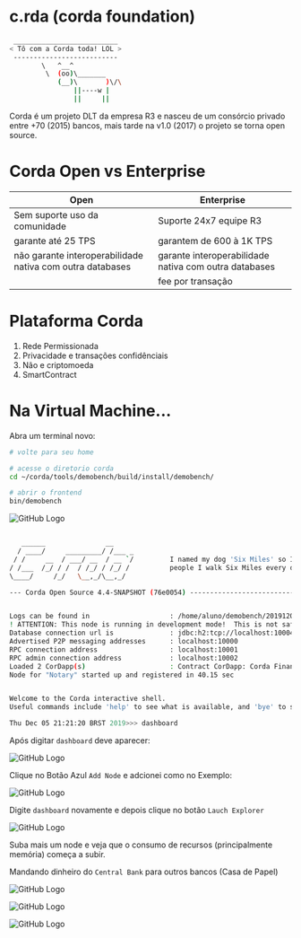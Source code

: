 # c.rda (corda foundation)

```bash
 __________________________
< Tô com a Corda toda! LOL >
 --------------------------
        \   ^__^
         \  (oo)\_______
            (__)\       )\/\
                ||----w |
                ||     ||
```

Corda é um projeto DLT da empresa R3 e nasceu de um consórcio privado entre +70 (2015) bancos, mais tarde na v1.0 (2017) o projeto se torna open source.

# Corda Open vs Enterprise 

|Open|Enterprise|
|---|---|
|Sem suporte uso da comunidade|Suporte 24x7 equipe R3|
|garante até 25 TPS|garantem de 600 à 1K TPS|
|não garante interoperabilidade nativa com outra databases|garante interoperabilidade nativa com outra databases|
||fee por transação|

# Plataforma Corda

1. Rede Permissionada 
2. Privacidade e transações confidênciais
3. Não e criptomoeda
4. SmartContract

# Na Virtual Machine...

Abra um terminal novo:

```bash
# volte para seu home

# acesse o diretorio corda
cd ~/corda/tools/demobench/build/install/demobench/

# abrir o frontend
bin/demobench
```

![GitHub Logo](fig01.png)


```bash

   ______               __
  / ____/     _________/ /___ _
 / /     __  / ___/ __  / __ `/         I named my dog 'Six Miles' so I can tell
/ /___  /_/ / /  / /_/ / /_/ /          people I walk Six Miles every day.
\____/     /_/   \__,_/\__,_/

--- Corda Open Source 4.4-SNAPSHOT (76e0054) -------------------------------------------------------------


Logs can be found in                    : /home/aluno/demobench/20191205211638/notary/logs
! ATTENTION: This node is running in development mode!  This is not safe for production deployment.
Database connection url is              : jdbc:h2:tcp://localhost:10004/node
Advertised P2P messaging addresses      : localhost:10000
RPC connection address                  : localhost:10001
RPC admin connection address            : localhost:10002
Loaded 2 CorDapp(s)                     : Contract CorDapp: Corda Finance Demo version 1 by vendor R3 with licence Open Source (Apache 2), Workflow CorDapp: Corda Finance Demo version 1 by vendor R3 with licence Open Source (Apache 2)
Node for "Notary" started up and registered in 40.15 sec


Welcome to the Corda interactive shell.
Useful commands include 'help' to see what is available, and 'bye' to shut down the node.

Thu Dec 05 21:21:20 BRST 2019>>> dashboard

```

Após digitar `dashboard` deve aparecer:

![GitHub Logo](fig02.png)

Clique no Botão Azul `Add Node` e adcionei como no Exemplo:

![GitHub Logo](fig03.png)

Digite `dashboard` novamente e depois clique no botão `Lauch Explorer`

![GitHub Logo](fig04.png)

Suba mais um node e veja que o consumo de recursos (principalmente memória) começa a subir.


Mandando dinheiro do `Central Bank` para outros bancos (Casa de Papel)

![GitHub Logo](fig05.png)

![GitHub Logo](fig06.png)

![GitHub Logo](fig07.png)

